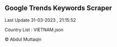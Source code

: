

## Google Trends Keywords Scraper 
 
Last Update 31-03-2023 , 21:15:52

Country List :
VIETNAM.json



© Abdul Muttaqin 
